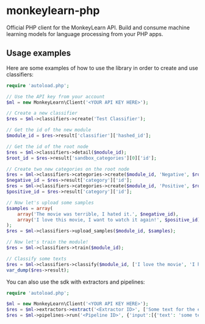# monkeylearn-php
Official PHP client for the MonkeyLearn API. Build and consume machine learning models for language processing from your PHP apps.

Usage examples
--------------

Here are some examples of how to use the library in order to create and use classifiers:
```php
require 'autoload.php';

// Use the API key from your account
$ml = new MonkeyLearn\Client('<YOUR API KEY HERE>');

// Create a new classifier
$res = $ml->classifiers->create('Test Classifier');

// Get the id of the new module
$module_id = $res->result['classifier']['hashed_id'];

// Get the id of the root node
$res = $ml->classifiers->detail($module_id);
$root_id = $res->result['sandbox_categories'][0]['id'];

// Create two new categories on the root node
$res = $ml->classifiers->categories->create($module_id, 'Negative', $root_id);
$negative_id = $res->result['category']['id'];
$res = $ml->classifiers->categories->create($module_id, 'Positive', $root_id);
$positive_id = $res->result['category']['id'];

// Now let's upload some samples
$samples = array(
    array('The movie was terrible, I hated it.', $negative_id), 
    array('I love this movie, I want to watch it again!', $positive_id)
);
$res = $ml->classifiers->upload_samples($module_id, $samples);

// Now let's train the module!
$res = $ml->classifiers->train($module_id);

// Classify some texts
$res = $ml->classifiers->classify($module_id, ['I love the movie', 'I hate the movie'], true);
var_dump($res->result);
```

You can also use the sdk with extractors and pipelines:
    
```php
require 'autoload.php';

$ml = new MonkeyLearn\Client('<YOUR API KEY HERE>');
$res = $ml->extractors->extract('<Extractor ID>', ['Some text for the extractor.']);
$res = $ml->pipelines->run('<Pipeline ID>', {'input':[{'text': 'some text for the pipeline.'}]}, false);
```
